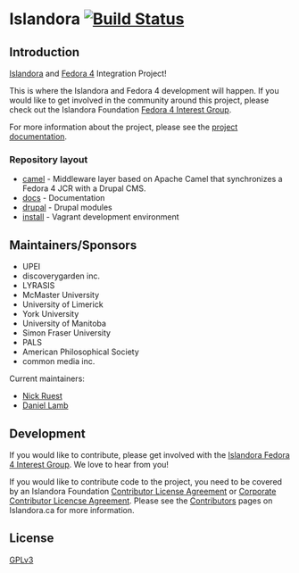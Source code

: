 # Islandora [![Build Status](https://travis-ci.org/Islandora-CLAW/CLAW.png?branch=7.x-2.x)](https://travis-ci.org/Islandora-CLAW/CLAW)

## Introduction

[Islandora](http://islandora.ca) and [Fedora 4](http://fedorarepository.org/) Integration Project! 

This is where the Islandora and Fedora 4 development will happen. If you would like to get involved in the community around this project, please check out the Islandora Foundation [Fedora 4 Interest Group](https://github.com/Islandora/Islandora-Fedora4-Interest-Group).

For more information about the project, please see the [project documentation](http://islandora-labs.github.io/islandora/).

### Repository layout

* [camel](https://github.com/Islandora-Labs/islandora/tree/7.x-2.x/camel) - Middleware layer based on Apache Camel that synchronizes a Fedora 4 JCR with a Drupal CMS.
* [docs](https://github.com/Islandora-Labs/islandora/tree/7.x-2.x/docs) - Documentation
* [drupal](https://github.com/Islandora-Labs/islandora/tree/7.x-2.x/drupal) - Drupal modules
* [install](https://github.com/Islandora-Labs/islandora/tree/7.x-2.x/install) - Vagrant development environment

## Maintainers/Sponsors

* UPEI
* discoverygarden inc.
* LYRASIS
* McMaster University
* University of Limerick
* York University
* University of Manitoba
* Simon Fraser University
* PALS
* American Philosophical Society
* common media inc.

Current maintainers:

* [Nick Ruest](https://github.com/ruebot)
* [Daniel Lamb](https://github.com/daniel-dgi/)

## Development

If you would like to contribute, please get involved with the [Islandora Fedora 4 Interest Group](https://github.com/Islandora/Islandora-Fedora4-Interest-Group). We love to hear from you!

If you would like to contribute code to the project, you need to be covered by an Islandora Foundation [Contributor License Agreement](http://islandora.ca/sites/default/files/islandora_cla.pdf) or [Corporate Contributor Licencse Agreement](http://islandora.ca/sites/default/files/islandora_ccla.pdf). Please see the [Contributors](http://islandora.ca/resources/contributors) pages on Islandora.ca for more information.

## License

[GPLv3](http://www.gnu.org/licenses/gpl-3.0.txt)
